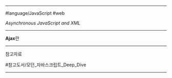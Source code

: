 
---

#language/JavaScript #web 

*Asynchronous JavaScript and XML*

---

**Ajax**란 

---

참고자료

#참고도서/모던_자바스크립트_Deep_Dive 

---